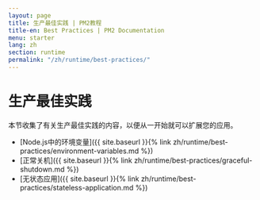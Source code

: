 ```yaml
---
layout: page
title: 生产最佳实践 | PM2教程
title-en: Best Practices | PM2 Documentation
menu: starter
lang: zh
section: runtime
permalink: "/zh/runtime/best-practices/"
---
```


# 生产最佳实践

本节收集了有关生产最佳实践的内容，以便从一开始就可以扩展您的应用。

- [Node.js中的环境变量]({{ site.baseurl }}{% link zh/runtime/best-practices/environment-variables.md %})
- [正常关机]({{ site.baseurl }}{% link zh/runtime/best-practices/graceful-shutdown.md %})
- [无状态应用]({{ site.baseurl }}{% link zh/runtime/best-practices/stateless-application.md %})